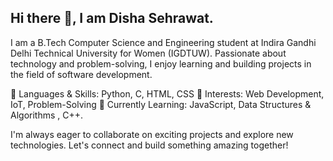## Hi there 👋, I am Disha Sehrawat.
I am a B.Tech Computer Science and Engineering student at Indira Gandhi Delhi Technical University for Women (IGDTUW). Passionate about technology and problem-solving, I enjoy learning and building projects in the field of software development.

🔹 Languages & Skills: Python, C, HTML, CSS
🔹 Interests: Web Development, IoT, Problem-Solving
🔹 Currently Learning: JavaScript, Data Structures & Algorithms , C++.

I'm always eager to collaborate on exciting projects and explore new technologies. Let's connect and build something amazing together!


